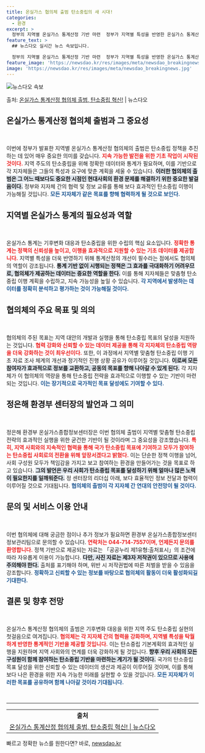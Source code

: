 ```yaml
---
title: 온실가스 협의체 출범 탄소중립의 새 시대!
categories:
  - 환경
excerpt: >
  정부의 지역별 온실가스 통계산정 기반 마련  정부가 지역별 특성을 반영한 온실가스 통계산정 기반을 마련하여 …
feature_text: >
  ## 뉴스다오 실시간 뉴스 속보입니다.

  정부의 지역별 온실가스 통계산정 기반 마련  정부가 지역별 특성을 반영한 온실가스 통계산정 기반을 마련하여 …
feature_image: 'https://newsdao.kr/res/images/meta/newsdao_breakingnews.jpg'
image: 'https://newsdao.kr/res/images/meta/newsdao_breakingnews.jpg'
---
```


![뉴스다오 속보](https://newsdao.kr/res/images/meta/newsdao_breakingnews.jpg)

<p>출처: <a href="https://newsdao.kr/5204" rel="dofollow">온실가스 통계산정 협의체 출범, 탄소중립 혁신!</a> | 뉴스다오</p>

<h2 data-ke-size="size26">온실가스 통계산정 협의체 출범과 그 중요성</h2>

<p data-ke-size="size16">&nbsp;</p>
이번에 정부가 발표한 지역별 온실가스 통계산정 협의체의 출범은 탄소중립 정책을 추진하는 데 있어 매우 중요한 의미를 갖습니다. <b><span style="color: #ee2323;">지속 가능한 발전을 위한 기초 작업이 시작된 것이다.</span></b> 지역 주도의 탄소중립을 위해 정확한 데이터와 통계가 필요하며, 이를 기반으로 각 지자체들은 그들의 특성과 요구에 맞춘 계획을 세울 수 있습니다. <b><span style="background-color: #21538527;">이러한 협의체의 출범은 그 어느 때보다도 중요한 시점인 현대사회의 환경 문제를 해결하기 위한 중요한 발걸음이다.</span></b> 정부와 지자체 간의 협력 및 정보 교류를 통해 보다 효과적인 탄소중립 이행이 가능해질 것입니다. <b><span style="color: #1a5490;">모든 지자체가 같은 목표를 향해 협력하게 될 것으로 보인다.</span></b> 

<h2 data-ke-size="size26">지역별 온실가스 통계의 필요성과 역할</h2>

<p data-ke-size="size16">&nbsp;</p>
온실가스 통계는 기후변화 대응과 탄소중립을 위한 수립의 핵심 요소입니다. <b><span style="color: #ee2323;">정확한 통계는 정책의 신뢰성을 높이고, 이행을 효과적으로 지원할 수 있는 기초 데이터를 제공합니다.</span></b> 지역별 특성을 더욱 반영하기 위해 통계산정의 개선이 필수라는 점에서도 협의체의 역할이 강조됩니다. <b><span style="background-color: #21538527;">통계 기반 없이 시행되는 정책은 그 효과를 극대화하기 어려우므로, 협의체가 제공하는 데이터는 중요한 역할을 한다.</span></b> 이를 통해 지자체들은 맞춤형 탄소중립 이행 계획을 수립하고, 지속 가능성을 높일 수 있습니다. <b><span style="color: #1a5490;">각 지역에서 발생하는 데이터를 정확히 분석하고 평가하는 것이 가능해질 것이다.</span></b>

<h2 data-ke-size="size26">협의체의 주요 목표 및 의의</h2>

<p data-ke-size="size16">&nbsp;</p>
협의체의 주된 목표는 지역 대안의 개발과 실행을 통해 탄소중립 목표의 달성을 지원하는 것입니다. <b><span style="color: #ee2323;">협력 강화와 신뢰할 수 있는 데이터 제공을 통해 각 지자체의 탄소중립 역량을 더욱 강화하는 것이 최우선이다.</span></b> 또한, 이 과정에서 지역별 맞춤형 탄소중립 이행 기초 자료 조사 체계의 개선과 정기적인 진행 상황 공유가 이루어질 것입니다. <b><span style="background-color: #21538527;">이로써 모든 참여자가 효과적으로 정보를 교환하고, 공동의 목표를 향해 나아갈 수 있게 된다.</span></b> 각 지자체가 이 협의체의 역량을 통해 탄소중립 전략을 효과적으로 이행할 수 있는 기반이 마련되는 것입니다. <b><span style="color: #1a5490;">이는 장기적으로 국가적인 목표 달성에도 기여할 수 있다.</span></b>

<h2 data-ke-size="size26">정은해 환경부 센터장의 발언과 그 의미</h2>

<p data-ke-size="size16">&nbsp;</p>
정은해 환경부 온실가스종합정보센터장은 이번 협의체 출범이 지역별 맞춤형 탄소중립 전략의 효과적인 실행을 위한 굳건한 기반이 될 것이라며 그 중요성을 강조했습니다. <b><span style="color: #ee2323;">특히, 지역 사회와의 지속적인 협력을 통해 국가 탄소중립 목표에 기여하고 모두가 참여하는 탄소중립 사회로의 전환을 위해 앞장서겠다고 밝혔다.</span></b> 이는 단순한 정책 이행을 넘어, 사회 구성원 모두가 책임감을 가지고 보고 참여하는 환경을 만들어가는 것을 목표로 하고 있습니다. <b><span style="background-color: #21538527;">그의 발언은 우리 사회가 탄소중립 목표를 달성하기 위해 얼마나 많은 노력이 필요한지를 일깨워준다.</span></b> 정 센터장의 리더십 아래, 보다 효율적인 정보 전달과 협력이 이루어질 것으로 기대됩니다. <b><span style="color: #1a5490;">협의체의 출범이 각 지자체 간 연대의 안전망이 될 것이다.</span></b>

<h2 data-ke-size="size26">문의 및 서비스 이용 안내</h2>

<p data-ke-size="size16">&nbsp;</p>
이번 협의체에 대해 궁금한 점이나 추가 정보가 필요하면 환경부 온실가스종합정보센터 정보관리팀으로 문의할 수 있습니다. <b><span style="color: #ee2323;">연락처는 044-714-7557이며, 언제든지 문의를 환영합니다.</span></b> 정책 기반으로 제공되는 자료는 「공공누리 제1유형:출처표시」의 조건에 따라 자유롭게 이용이 가능합니다. <b><span style="background-color: #21538527;">다만, 사진 자료는 제3자 저작권이 있으므로 사용에 주의해야 한다.</span></b> 출처를 표기해야 하며, 위반 시 저작권법에 따른 처벌을 받을 수 있음을 강조합니다. <b><span style="color: #1a5490;">정확하고 신뢰할 수 있는 정보를 바탕으로 협의체의 활동이 더욱 활성화되길 기대한다.</span></b>

<h2 data-ke-size="size26">결론 및 향후 전망</h2>

<p data-ke-size="size16">&nbsp;</p>
온실가스 통계산정 협의체의 출범은 기후변화 대응을 위한 지역 주도 탄소중립 실현의 첫걸음으로 여겨집니다. <b><span style="color: #ee2323;">협의체는 각 지자체 간의 협력을 강화하며, 지역별 특성을 탁월하게 반영한 통계적인 기반을 제공할 것입니다.</span></b> 이는 탄소중립 기본계획의 효과적인 실행을 지원하며 지역 사회와의 연계를 더욱 강화하게 될 것입니다. <b><span style="background-color: #21538527;">향후 우리 사회의 모든 구성원이 함께 참여하는 탄소중립 기반을 마련하는 계기가 될 것이다.</span></b> 국가의 탄소중립 목표 달성을 위한 신뢰할 수 있는 데이터의 생산과 제공이 이루어질 것이며, 이를 통해 보다 나은 환경을 위한 지속 가능한 미래를 실현할 수 있을 것입니다. <b><span style="color: #1a5490;">모든 지자체가 이러한 목표를 공유하며 함께 나아갈 것이라 기대됩니다.</span></b> 

<p data-ke-size="size16">&nbsp;</p> 

<hr>

<table>
    <tr>
        <td style="text-align: center; height: 17px;"><b>출처</b></td>
    </tr>
    <tr>
        <td style="text-align: center; height: 17px;"><a href="https://newsdao.kr/5204" target="_blank">온실가스 통계산정 협의체 출범, 탄소중립 혁신! | 뉴스다오</a></td>
    </tr>
</table> 

빠르고 정확한 뉴스를 원한다면? 바로, <a href="https://newsdao.kr" rel="dofollow">newsdao.kr</a>


